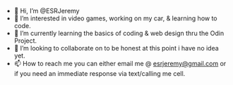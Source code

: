 - 👋 Hi, I’m @ESRJeremy
- 👀 I’m interested in video games, working on my car, & learning how to code.
- 🌱 I’m currently learning the basics of coding & web design thru the Odin Project.
- 💞️ I’m looking to collaborate on to be honest at this point i have no idea yet.
- 📫 How to reach me you can either email me @ esrjeremy@gmail.com or if you need an immediate response via text/calling me cell. 

<!---
ESRJeremy/ESRJeremy is a ✨ special ✨ repository because its `README.md` (this file) appears on your GitHub profile.
You can click the Preview link to take a look at your changes.
--->
